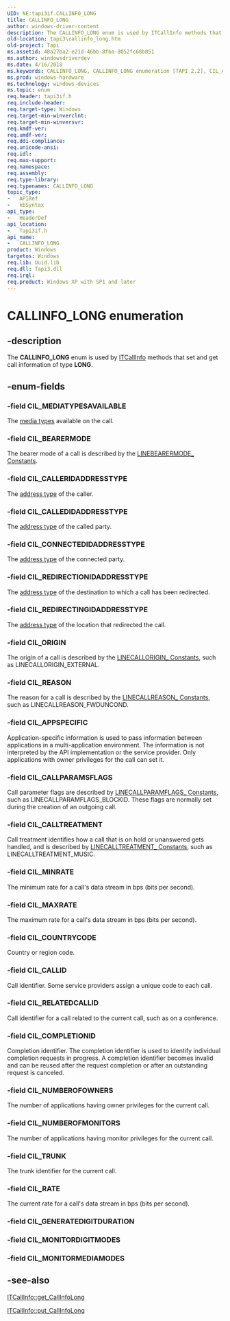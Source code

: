 ```yaml
---
UID: NE:tapi3if.CALLINFO_LONG
title: CALLINFO_LONG
author: windows-driver-content
description: The CALLINFO_LONG enum is used by ITCallInfo methods that set and get call information of type LONG.
old-location: tapi3\callinfo_long.htm
old-project: Tapi
ms.assetid: 48a27ba2-e21d-46bb-8fba-8052fc68b851
ms.author: windowsdriverdev
ms.date: 4/16/2018
ms.keywords: CALLINFO_LONG, CALLINFO_LONG enumeration [TAPI 2.2], CIL_APPSPECIFIC, CIL_BEARERMODE, CIL_CALLEDIDADDRESSTYPE, CIL_CALLERIDADDRESSTYPE, CIL_CALLID, CIL_CALLPARAMSFLAGS, CIL_CALLTREATMENT, CIL_COMPLETIONID, CIL_CONNECTEDIDADDRESSTYPE, CIL_COUNTRYCODE, CIL_MAXRATE, CIL_MEDIATYPESAVAILABLE, CIL_MINRATE, CIL_NUMBEROFMONITORS, CIL_NUMBEROFOWNERS, CIL_ORIGIN, CIL_RATE, CIL_REASON, CIL_REDIRECTINGIDADDRESSTYPE, CIL_REDIRECTIONIDADDRESSTYPE, CIL_RELATEDCALLID, CIL_TRUNK, _tapi3_callinfo_long, tapi3.callinfo_long, tapi3if/CALLINFO_LONG, tapi3if/CIL_APPSPECIFIC, tapi3if/CIL_BEARERMODE, tapi3if/CIL_CALLEDIDADDRESSTYPE, tapi3if/CIL_CALLERIDADDRESSTYPE, tapi3if/CIL_CALLID, tapi3if/CIL_CALLPARAMSFLAGS, tapi3if/CIL_CALLTREATMENT, tapi3if/CIL_COMPLETIONID, tapi3if/CIL_CONNECTEDIDADDRESSTYPE, tapi3if/CIL_COUNTRYCODE, tapi3if/CIL_MAXRATE, tapi3if/CIL_MEDIATYPESAVAILABLE, tapi3if/CIL_MINRATE, tapi3if/CIL_NUMBEROFMONITORS, tapi3if/CIL_NUMBEROFOWNERS, tapi3if/CIL_ORIGIN, tapi3if/CIL_RATE, tapi3if/CIL_REASON, tapi3if/CIL_REDIRECTINGIDADDRESSTYPE, tapi3if/CIL_REDIRECTIONIDADDRESSTYPE, tapi3if/CIL_RELATEDCALLID, tapi3if/CIL_TRUNK
ms.prod: windows-hardware
ms.technology: windows-devices
ms.topic: enum
req.header: tapi3if.h
req.include-header: 
req.target-type: Windows
req.target-min-winverclnt: 
req.target-min-winversvr: 
req.kmdf-ver: 
req.umdf-ver: 
req.ddi-compliance: 
req.unicode-ansi: 
req.idl: 
req.max-support: 
req.namespace: 
req.assembly: 
req.type-library: 
req.typenames: CALLINFO_LONG
topic_type:
-	APIRef
-	kbSyntax
api_type:
-	HeaderDef
api_location:
-	Tapi3if.h
api_name:
-	CALLINFO_LONG
product: Windows
targetos: Windows
req.lib: Uuid.lib
req.dll: Tapi3.dll
req.irql: 
req.product: Windows XP with SP1 and later
---
```


# CALLINFO_LONG enumeration


## -description


The 
<b>CALLINFO_LONG</b> enum is used by 
<a href="https://msdn.microsoft.com/5209d4a1-e05b-453e-8896-2dc71f0b9af0">ITCallInfo</a> methods that set and get call information of type <b>LONG</b>.


## -enum-fields




### -field CIL_MEDIATYPESAVAILABLE

The 
<a href="https://msdn.microsoft.com/3e418c9a-a008-4b94-b5d2-7c2eccb3bf87">media types</a> available on the call.


### -field CIL_BEARERMODE

The bearer mode of a call is described by the 
<a href="https://msdn.microsoft.com/87e46ec9-ed5f-4ff5-a382-34eb164f4e66">LINEBEARERMODE_ Constants</a>.


### -field CIL_CALLERIDADDRESSTYPE

The 
<a href="https://msdn.microsoft.com/2c32eda1-e510-40eb-ae75-fc7b9e9953cd">address type</a> of the caller.


### -field CIL_CALLEDIDADDRESSTYPE

The 
<a href="https://msdn.microsoft.com/2c32eda1-e510-40eb-ae75-fc7b9e9953cd">address type</a> of the called party.


### -field CIL_CONNECTEDIDADDRESSTYPE

The 
<a href="https://msdn.microsoft.com/2c32eda1-e510-40eb-ae75-fc7b9e9953cd">address type</a> of the connected party.


### -field CIL_REDIRECTIONIDADDRESSTYPE

The 
<a href="https://msdn.microsoft.com/2c32eda1-e510-40eb-ae75-fc7b9e9953cd">address type</a> of the destination to which a call has been redirected.


### -field CIL_REDIRECTINGIDADDRESSTYPE

The 
<a href="https://msdn.microsoft.com/2c32eda1-e510-40eb-ae75-fc7b9e9953cd">address type</a> of the location that redirected the call.


### -field CIL_ORIGIN

The origin of a call is described by the 
<a href="https://msdn.microsoft.com/b830a40e-62d9-4a6c-b43f-8318f30a7cd4">LINECALLORIGIN_ Constants</a>, such as LINECALLORIGIN_EXTERNAL.


### -field CIL_REASON

The reason for a call is described by the 
<a href="https://msdn.microsoft.com/16278146-886f-433a-afe5-64f4894b1428">LINECALLREASON_ Constants</a>, such as LINECALLREASON_FWDUNCOND.


### -field CIL_APPSPECIFIC

Application-specific information is used to pass information between applications in a multi-application environment. The information is not interpreted by the API implementation or the service provider. Only applications with owner privileges for the call can set it.


### -field CIL_CALLPARAMSFLAGS

Call parameter flags are described by 
<a href="https://msdn.microsoft.com/f323ec9f-5bab-4b5d-93ef-8a552ee0d591">LINECALLPARAMFLAGS_ Constants</a>, such as LINECALLPARAMFLAGS_BLOCKID. These flags are normally set during the creation of an outgoing call.


### -field CIL_CALLTREATMENT

Call treatment identifies how a call that is on hold or unanswered gets handled, and is described by 
<a href="https://msdn.microsoft.com/c28c9200-dd51-48b2-905c-fbe37c83b00f">LINECALLTREATMENT_ Constants</a>, such as LINECALLTREATMENT_MUSIC.


### -field CIL_MINRATE

The minimum rate for a call's data stream in bps (bits per second).


### -field CIL_MAXRATE

The maximum rate for a call's data stream in bps (bits per second).


### -field CIL_COUNTRYCODE

Country or region code.


### -field CIL_CALLID

Call identifier. Some service providers assign a unique code to each call.


### -field CIL_RELATEDCALLID

Call identifier for a call related to the current call, such as on a conference.


### -field CIL_COMPLETIONID

Completion identifier. The completion identifier is used to identify individual completion requests in progress. A completion identifier becomes invalid and can be reused after the request completion or after an outstanding request is canceled.


### -field CIL_NUMBEROFOWNERS

The number of applications having owner privileges for the current call.


### -field CIL_NUMBEROFMONITORS

The number of applications having monitor privileges for the current call.


### -field CIL_TRUNK

The trunk identifier for the current call.


### -field CIL_RATE

The current rate for a call's data stream in bps (bits per second).


### -field CIL_GENERATEDIGITDURATION


### -field CIL_MONITORDIGITMODES


### -field CIL_MONITORMEDIAMODES




## -see-also




<a href="https://msdn.microsoft.com/0c00e672-7bad-4a44-a76a-efd222f763d7">ITCallInfo::get_CallInfoLong</a>



<a href="https://msdn.microsoft.com/b5198b78-56f7-4964-970a-1068f2db4743">ITCallInfo::put_CallInfoLong</a>
 

 

